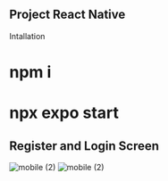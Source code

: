 ## Project React Native
Intallation
# npm i
# npx expo start
## Register and Login Screen
![mobile (2)](https://i.ibb.co/WszxnQG/Whats-App-Image-2023-12-28-at-1-07-24-AM-1.jpg)
![mobile (2)](https://i.ibb.co/Bc9k4VY/Whats-App-Image-2023-12-28-at-1-07-24-AM.jpg)

